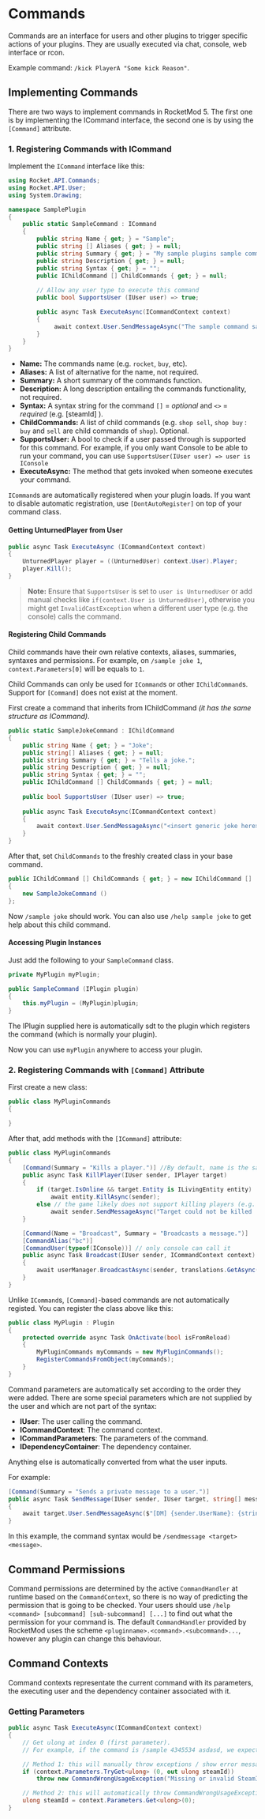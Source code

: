 # Commands
Commands are an interface for users and other plugins to trigger specific actions of your plugins. They are usually executed via chat, console, web interface or rcon.

Example command: `/kick PlayerA "Some kick Reason"`.

## Implementing Commands
There are two ways to implement commands in RocketMod 5. The first one is by implementing the ICommand interface, the second one is by using the `[Command]` attribute.

### 1. Registering Commands with ICommand
Implement the `ICommand` interface like this:
```csharp
using Rocket.API.Commands;
using Rocket.API.User;
using System.Drawing;

namespace SamplePlugin
{
    public static SampleCommand : ICommand
    {
        public string Name { get; } = "Sample";
        public string [] Aliases { get; } = null;
        public string Summary { get; } = "My sample plugins sample command.";
        public string Description { get; } = null;
        public string Syntax { get; } = "";
        public IChildCommand [] ChildCommands { get; } = null;
        
        // Allow any user type to execute this command
        public bool SupportsUser (IUser user) => true; 

        public async Task ExecuteAsync(ICommandContext context)
        {
             await context.User.SendMessageAsync("The sample command says hi!", Color.Yellow);
        }
    }
}
```
* **Name:**		The commands name (e.g. `rocket`, `buy`, etc).
* **Aliases:**		A list of alternative for the name, not required.
* **Summary:**		A short summary of the commands function.
* **Description:**	A long description entailing the commands functionality, not required.
* **Syntax:**	        A syntax string for the command `[]` = *optional* and `<>` = *required* (e.g. [steamId] <itemId>).
* **ChildCommands:**	A list of child commands (e.g. `shop sell`, `shop buy` : `buy` and `sell` are child commands of `shop`). Optional.
* **SupportsUser:**	A bool to check if a user passed through is supported for this command. For example, if you only want Console to be able to run your command, you can use `SupportsUser(IUser user) => user is IConsole`
* **ExecuteAsync:**   The method that gets invoked when someone executes your command.

`ICommand`s are automatically registered when your plugin loads. If you want to disable automatic registration, use `[DontAutoRegister]` on top of your command class.

#### Getting UnturnedPlayer from User
```csharp
public async Task ExecuteAsync (ICommandContext context)
{
    UnturnedPlayer player = ((UnturnedUser) context.User).Player;
    player.Kill();
}
```
> **Note:** Ensure that `SupportsUser` is set to `user is UnturnedUser` or add manual checks like `if(context.User is UnturnedUser)`, otherwise you might get `InvalidCastException` when a different user type (e.g. the console) calls the command.

#### Registering Child Commands
Child commands have their own relative contexts, aliases, summaries, syntaxes and permissions. For example, on `/sample joke 1`, `context.Parameters[0]` will be equals to `1`.

Child Commands can only be used for `ICommand`s or other `IChildCommand`s. Support for `[Command]` does not exist at the moment.

First create a command that inherits from IChildCommand *(it has the same structure as ICommand)*.
```csharp
public static SampleJokeCommand : IChildCommand
{
    public string Name { get; } = "Joke";
    public string[] Aliases { get; } = null;
    public string Summary { get; } = "Tells a joke.";
    public string Description { get; } = null;
    public string Syntax { get; } = "";
    public IChildCommand [] ChildCommands { get; } = null;
	
    public bool SupportsUser (IUser user) => true;
	
    public async Task ExecuteAsync(ICommandContext context)
    {
        await context.User.SendMessageAsync("<insert generic joke here>", Color.Yellow);
    }
}
```

After that, set `ChildCommands` to the freshly created class in your base command.
```csharp
public IChildCommand [] ChildCommands { get; } = new IChildCommand []
{
    new SampleJokeCommand ()
};
```

Now `/sample joke` should work. You can also use `/help sample joke` to get help about this child command.

#### Accessing Plugin Instances
Just add the following to your `SampleCommand` class.

```csharp
private MyPlugin myPlugin;

public SampleCommand (IPlugin plugin)
{
    this.myPlugin = (MyPlugin)plugin;
}
```
The IPlugin supplied here is automatically sdt to the plugin which registers the command (which is normally your plugin).

Now you can use `myPlugin` anywhere to access your plugin.

### 2. Registering Commands with `[Command]` Attribute
First create a new class:
```csharp
public class MyPluginCommands
{

}
```

After that, add methods with the `[ICommand]` attribute:
```csharp
public class MyPluginCommands
{
    [Command(Summary = "Kills a player.")] //By default, name is the same as the method name and it will support all users
    public async Task KillPlayer(IUser sender, IPlayer target)
    {
        if (target.IsOnline && target.Entity is ILivingEntity entity)
            await entity.KillAsync(sender);
        else // the game likely does not support killing players (e.g. Eco)
            await sender.SendMessageAsync("Target could not be killed :(");
    }

    [Command(Name = "Broadcast", Summary = "Broadcasts a message.")]
    [CommandAlias("bc")]
    [CommandUser(typeof(IConsole))] // only console can call it
    public async Task Broadcast(IUser sender, ICommandContext context)
    {
        await userManager.BroadcastAsync(sender, translations.GetAsync("broadcast", sender, context.GetArgumentLine(0));
    }
}
```

Unlike `ICommand`s, `[Command]`-based commands are not automatically registed. You can register the class above like this:
```csharp
public class MyPlugin : Plugin
{
    protected override async Task OnActivate(bool isFromReload)
    {
        MyPluginCommands myCommands = new MyPluginCommands();
        RegisterCommandsFromObject(myCommands);
    }
}
```

Command parameters are automatically set according to the order they were added. There are some special parameters which are not supplied by the user and which are not part of the syntax:

* **IUser**: The user calling the command.
* **ICommandContext**: The command context.
* **ICommandParameters**: The parameters of the command.
* **IDependencyContainer**: The dependency container.

Anything else is automatically converted from what the user inputs.

For example:
```cs
[Command(Summary = "Sends a private message to a user.")]
public async Task SendMessage(IUser sender, IUser target, string[] message, ICommandContext commandContext)
{
    await target.User.SendMessageAsync($"[DM] {sender.UserName}: {string.Join(message, " ")}", Color.Green);
}
```
In this example, the command syntax would be `/sendmessage <target> <message>`.

## Command Permissions
Command permissions are determined by the active `CommandHandler` at runtime based on the `CommandContext`, so there is no way of predicting the permission that is going to be checked. Your users should use `/help <command> [subcommand] [sub-subcommand] [...]` to find out what the permission for your command is. The default `CommandHandler` provided by RocketMod uses the scheme `<pluginname>.<command>.<subcommand>...`, however any plugin can change this behaviour.

## Command Contexts
Command contexts representate the current command with its parameters, the executing user and the dependency container associated with it. 

### Getting Parameters
```csharp
public async Task ExecuteAsync(ICommandContext context)
{
    // Get ulong at index 0 (first parameter).
    // For example, if the command is /sample 4345534 asdasd, we expect "steamId" to be equal to 4345534u.

    // Method 1: this will manually throw exceptions / show error messages
    if (context.Parameters.TryGet<ulong> (0, out ulong steamId))
        throw new CommandWrongUsageException("Missing or invalid SteamID parameter.");

    // Method 2: this will automatically throw CommandWrongUsageException
    ulong steamId = context.Parameters.Get<ulong>(0);
}
```